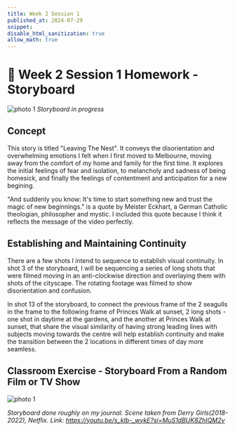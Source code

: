 ```yaml
---
title: Week 2 Session 1
published_at: 2024-07-29
snippet: 
disable_html_sanitization: true
allow_math: true
---
```

# :page_with_curl: Week 2 Session 1 Homework - Storyboard
![photo 1](photos/11.png)
*Storyboard in progress*

## Concept
This story is titled "Leaving The Nest". It conveys the disorientation and overwhelming emotions I felt when I first moved to Melbourne, moving away from the comfort of my home and family for the first time. It explores the initial feelings of fear and isolation, to melancholy and sadness of being homesick, and finally the feelings of contentment and anticipation for a new begining.

"And suddenly you know: It's time to start something new and trust the magic of new beginnings." is a quote by Meister Eckhart, a German Catholic theologian, philosopher and mystic. I included this quote because I think it reflects the message of the video perfectly.

## Establishing and Maintaining Continuity

There are a few shots I intend to sequence to establish visual continuity. In shot 3 of the storyboard, I will be sequencing a series of long shots that were filmed moving in an anti-clockwise direction and overlaying them with shots of the cityscape. The rotating footage was filmed to show disorientation and confusion.

In shot 13 of the storyboard, to connect the previous frame of the 2 seagulls in the frame to the following frame of Princes Walk at sunset, 2 long shots - one shot in daytime at the gardens, and the another at Princes Walk at sunset, that share the visual similarity of having strong leading lines with subjects moving towards the centre will help establish continuity and make the transition between the 2 locations in different times of day more seamless.


## Classroom Exercise - Storyboard From a Random Film or TV Show

![photo 1](photos/12.jpg)

*Storyboard done roughly on my journal. Scene taken from Derry Girls(2018-2022), Netflix. Link: https://youtu.be/s_kIb-_wykE?si=MuS1dBUK8ZhIQM2v*